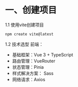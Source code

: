 # 一、创建项目
1.1 使用vite创建项目
```bash
npm create vite@latest
```

1.2 技术选型
前端：
- 基础框架：Vue 3 + TypeScript
- 路由管理：VueRouter
- 状态管理：Pinia
- 样式解决方案： Sass
- 网络请求：Axios
